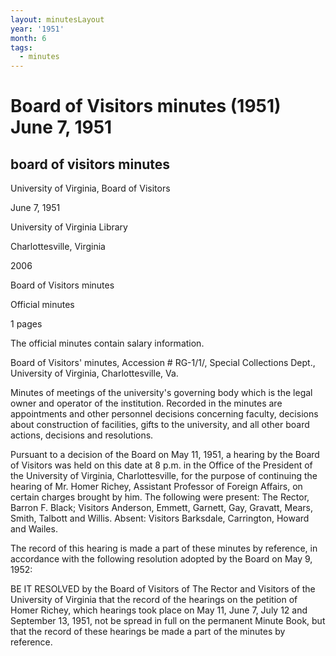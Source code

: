 ```yaml
---
layout: minutesLayout
year: '1951'
month: 6
tags:
  - minutes
---
```

Board of Visitors minutes (1951) June 7, 1951
=============================================

board of visitors minutes
-------------------------

University of Virginia, Board of Visitors

June 7, 1951

University of Virginia Library

Charlottesville, Virginia

2006

Board of Visitors minutes

Official minutes

1 pages

The official minutes contain salary information.

Board of Visitors' minutes, Accession # RG-1/1/, Special Collections Dept., University of Virginia, Charlottesville, Va.

Minutes of meetings of the university's governing body which is the legal owner and operator of the institution. Recorded in the minutes are appointments and other personnel decisions concerning faculty, decisions about construction of facilities, gifts to the university, and all other board actions, decisions and resolutions.

Pursuant to a decision of the Board on May 11, 1951, a hearing by the Board of Visitors was held on this date at 8 p.m. in the Office of the President of the University of Virginia, Charlottesville, for the purpose of continuing the hearing of Mr. Homer Richey, Assistant Professor of Foreign Affairs, on certain charges brought by him. The following were present: The Rector, Barron F. Black; Visitors Anderson, Emmett, Garnett, Gay, Gravatt, Mears, Smith, Talbott and Willis. Absent: Visitors Barksdale, Carrington, Howard and Wailes.

The record of this hearing is made a part of these minutes by reference, in accordance with the following resolution adopted by the Board on May 9, 1952:

BE IT RESOLVED by the Board of Visitors of The Rector and Visitors of the University of Virginia that the record of the hearings on the petition of Homer Richey, which hearings took place on May 11, June 7, July 12 and September 13, 1951, not be spread in full on the permanent Minute Book, but that the record of these hearings be made a part of the minutes by reference.
